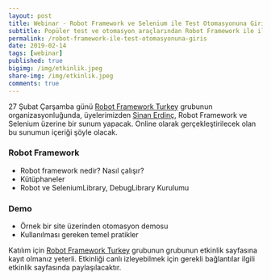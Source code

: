 ```yaml
---
layout: post
title: Webinar - Robot Framework ve Selenium ile Test Otomasyonuna Giriş
subtitle: Popüler test ve otomasyon araçlarından Robot Framework ile ilgili bir webinar.
permalink: /robot-framework-ile-test-otomasyonuna-giris
date: 2019-02-14
tags: [webinar]
published: true
bigimg: /img/etkinlik.jpeg
share-img: /img/etkinlik.jpeg
comments: true
---
```

27 Şubat Çarşamba günü [Robot Framework Turkey](https://www.meetup.com/Robot-Framework-Turkey/events/258785501/ "Robot Framework Turkey") grubunun 
organizasyonluğunda, üyelerimizden [Sinan Erdinç](https://www.sinanerdinc.com "Sinan Erdinç"), Robot Framework ve Selenium üzerine bir 
sunum yapacak. Online olarak gerçekleştirilecek olan bu sunumun içeriği şöyle olacak.

### Robot Framework
- Robot framework nedir? Nasıl çalışır?
- Kütüphaneler
- Robot ve SeleniumLibrary, DebugLibrary Kurulumu

### Demo
- Örnek bir site üzerinden otomasyon demosu
- Kullanılması gereken temel pratikler

Katılım için [Robot Framework Turkey](https://www.meetup.com/Robot-Framework-Turkey/events/258785501/ "Robot Framework Turkey") grubunun 
grubunun etkinlik sayfasına kayıt olmanız yeterli. Etkinliği canlı izleyebilmek için gerekli bağlantılar ilgili etkinlik sayfasında
paylaşılacaktır.
